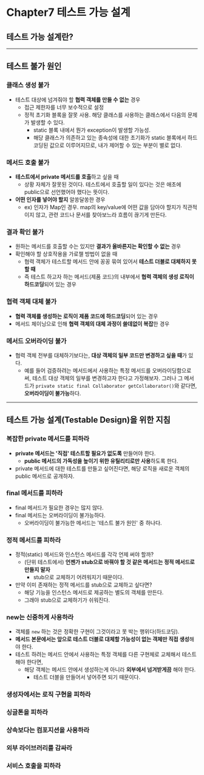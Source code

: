 # Chapter7 테스트 가능 설계

## 테스트 가능 설계란?

---
## 테스트 불가 원인

### 클래스 생성 불가
- 테스트 대상에 넘겨줘야 할 **협력 객체를 만들 수 없는** 경우
  - 접근 제한자를 너무 보수적으로 설정
  - 정적 초기화 블록을 잘못 사용. 해당 클래스를 사용하는 클래스에서 다음의 문제가 발생할 수 있다.
    - static 블록 내에서 뭔가 exception이 발생할 가능성.
    - 해당 클래스가 의존하고 있는 종속성에 대한 초기화가 static 블록에서 하드코딩된 값으로 이루어지므로, 내가 제어할 수 있는 부분이 별로 없다.

### 메서드 호출 불가
- **테스트에서 private 메서드를 호출**하고 싶을 때
  - 상황 자체가 잘못된 것이다. 테스트에서 호출할 일이 있다는 것은 애초에 public으로 선언했어야 했다는 뜻이다.
- **어떤 인자를 넣어야 할지** 알쏭달쏭한 경우
  - ex) 인자가 Map인 경우. map의 key/value에 어떤 값을 담아야 할지가 직관적이지 않고, 관련 코드나 문서를 찾아보느라 흐름이 끊기게 만든다.

### 결과 확인 불가
- 원하는 메서드를 호출할 수는 있지만 **결과가 올바른지는 확인할 수 없는** 경우
- 확인해야 할 상호작용을 가로챌 방법이 없을 때
  - 협력 객체가 테스트할 메서드 안에 꽁꽁 묶여 있어서 **테스트 더블로 대체하지 못할 때**
  - 즉 테스트 하고자 하는 메서드(제품 코드)의 내부에서 **협력 객체의 생성 로직이 하드코딩**되어 있는 경우

### 협력 객체 대체 불가
- **협력 객체를 생성하는 로직이 제품 코드에 하드코딩**되어 있는 경우
- 메서드 체이닝으로 인해 **협력 객체의 대체 과정이 쓸데없이 복잡**한 경우

### 메서드 오버라이딩 불가
- 협력 객체 전부를 대체하기보다는, **대상 객체의 일부 코드만 변경하고 싶을 때**가 있다.
  - 예를 들어 검증하려는 메서드에서 사용하는 특정 메서드를 오버라이딩함으로써, 테스트 대상 객체의 일부를 변경하고자 한다고 가정해보자. 그러나 그 메서드가 `private static final Collaborator getCollaborator()`와 같다면, **오버라이딩이 불가능**하다.

---
## 테스트 가능 설계(Testable Design)을 위한 지침

### 복잡한 private 메서드를 피하라
- **private 메서드는 '직접' 테스트할 필요가 없도록** 만들어야 한다.
  - **public 메서드의 가독성을 높이기 위한 유틸리티로만 사용**하도록 한다.
- private 메서드에 대한 테스트를 만들고 싶어진다면, 해당 로직을 새로운 객체의 public 메서드로 공개하자.

### final 메서드를 피하라
- final 메서드가 필요한 경우는 많지 않다.
- final 메서드는 오버라이딩이 불가능하다.
  - 오버라이딩이 불가능한 메서드는 '테스트 불가 원인' 중 하나다.

### 정적 메서드를 피하라
- 정적(static) 메서드와 인스턴스 메서드를 각각 언제 써야 할까?
  - (단위 테스트에서) **언젠가 stub으로 바꿔야 할 것 같은 메서드는 정적 메서드로 만들지 말자**
    - stub으로 교체하기 어려워지기 때문이다.
- 만약 이미 존재하는 정적 메서드를 stub으로 교체하고 싶다면?
  - 해당 기능을 인스턴스 메서드로 제공하는 별도의 객체를 만든다.
  - 그래야 stub으로 교체하기가 쉬워진다.

### new는 신중하게 사용하라
- 객체를 `new` 하는 것은 정확한 구현이 그것이라고 못 박는 행위다(하드코딩).
- **메서드 본문에서는 앞으로 테스트 더블로 대체할 가능성이 없는 객체만 직접 생성**해야 한다.
- 테스트 하려는 메서드 안에서 사용하는 특정 객체를 다른 구현체로 교체해서 테스트해야 한다면,
  - 해당 객체는 메서드 안에서 생성하는게 아니라 **외부에서 넘겨받게끔** 해야 한다.
    - 테스트 더블을 만들어서 넣어주면 되기 때문이다.

### 생성자에서는 로직 구현을 피하라

### 싱글톤을 피하라

### 상속보다는 컴포지션을 사용하라

### 외부 라이브러리를 감싸라

### 서비스 호출을 피하라